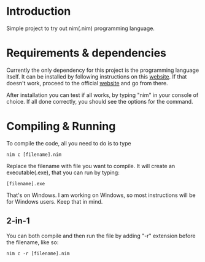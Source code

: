 # Introduction
Simple project to try out nim(.nim) programming language. 

# Requirements & dependencies
Currently the only dependency for this project is the programming language itself. 
It can be installed by following instructions on this 
[website](https://nim-lang.org/install.html).
If that doesn't work, proceed to the official [website](https://nim-lang.org/) and go 
from there.

After installation you can test if all works, by typing "nim" in your console of choice.
If all done correctly, you should see the options for the command.
# Compiling & Running
To compile the code, all you need to do is to type 
```
nim c [filename].nim
```
Replace the filename with file you want to compile. It will create an executable(.exe),
that you can run by typing:
```
[filename].exe
```
That's on Windows. I am working on Windows, so most instructions will be for Windows 
users. Keep that in mind.

## 2-in-1
You can both compile and then run the file by adding "-r" extension before the filename,
like so:
```
nim c -r [filename].nim
```